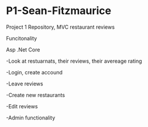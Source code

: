 # P1-Sean-Fitzmaurice
Project 1 Repository, MVC restaurant reviews


Funcitonality

Asp .Net Core

-Look at restuarnats, their reviews, their avereage rating

-Login, create accound

-Leave reviews

-Create new restaurants

-Edit reviews

-Admin functionality

